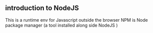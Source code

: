 ## introduction to NodeJS
This is a runtime env for Javascript outside the browser
NPM is Node package manager (a tool installed along side NodeJS )
